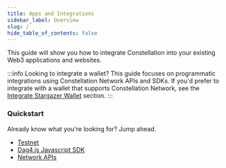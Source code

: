 ```yaml
---
title: Apps and Integrations
sidebar_label: Overview
slug: /
hide_table_of_contents: false
---
```


This guide will show you how to integrate Constellation into your existing Web3 applications and websites. 

:::info Looking to integrate a wallet? 
This guide focuses on programmatic integrations using Constellation Network APIs and SDKs. If you'd prefer to integrate with a wallet that supports Constellation Network, see the [Integrate Stargazer Wallet](/stargazer) section.
:::

### Quickstart
Already know what you're looking for? Jump ahead.
- [Testnet](./testnet)
- [Dag4.js Javascript SDK](./dag4)
- [Network APIs](./network-apis)
